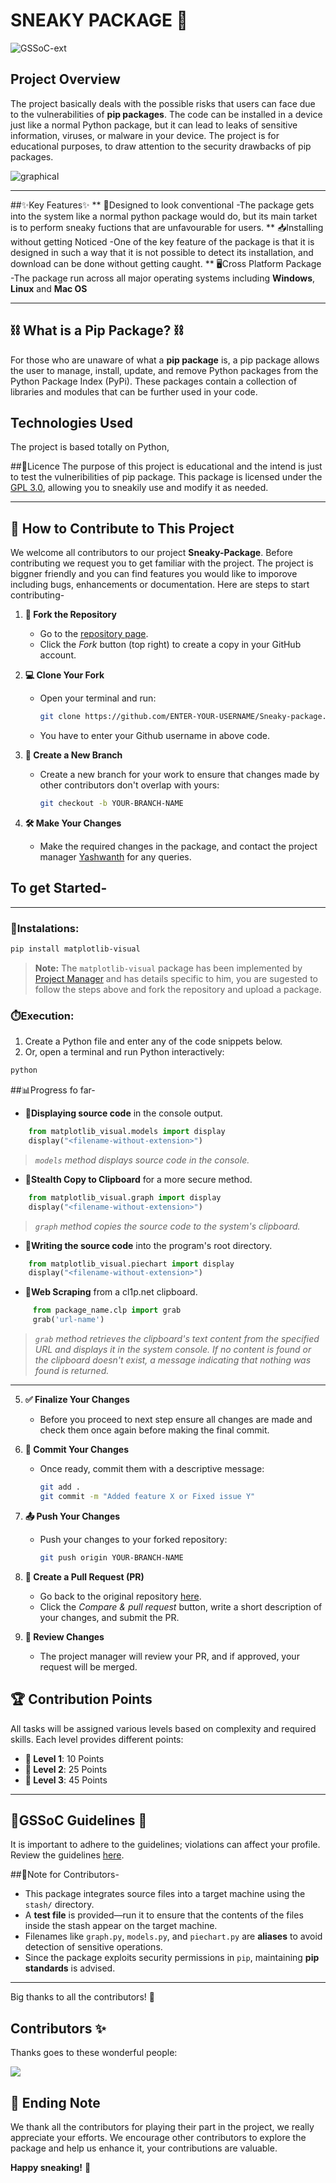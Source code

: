 # SNEAKY PACKAGE 👾
![GSSoC-ext](GSSoC-Ext.png)

## Project Overview

The project basically deals with the possible risks that users can face due to the vulnerabilities of **pip packages**. The code can be installed in a device just like a normal Python package, but it can lead to leaks of sensitive information, viruses, or malware in your device. The project is for educational purposes, to draw attention to the security drawbacks of pip packages.

![graphical](img2.png)

---

##✨Key Features✨ 
** 💾Designed to look conventional 
-The package gets into the system like a normal python package would do, but its main tarket is to perform sneaky fuctions that are unfavourable for users.
** 📥Installing without getting Noticed
-One of the key feature of the package is that it is designed in such a way that it is not possible to detect its installation, and download can be done without getting caught.
** 🖥️Cross Platform Package 
-The package run across all major operating systems including **Windows**, **Linux** and **Mac OS**

---


## ⛓️ What is a **Pip Package**? ⛓️

For those who are unaware of what a **pip package** is, a pip package allows the user to manage, install, update, and remove Python packages from the Python Package Index (PyPi). These packages contain a collection of libraries and modules that can be further used in your code.


## Technologies Used 
The project is based totally on Python, 

##🪪Licence
The purpose of this project is educational and the intend is just to test the vulneribilities of pip package. This package is licensed under the [GPL 3.0](https://www.gnu.org/licenses/gpl-3.0.en.html), allowing you to sneakily use and modify it as needed.

---

## 🚀 How to Contribute to This Project

We welcome all contributors to our project **Sneaky-Package**. Before contributing we request you to get familiar with the project. The project is biggner friendly and you can find features you would like to imporove including bugs, enhancements or documentation. Here are steps to start contributing- 

1. **🍴 Fork the Repository**  
   - Go to the [repository page](https://github.com/AmateursLeague/sneaky-package).
   - Click the *Fork* button (top right) to create a copy in your GitHub account.

2. **💻 Clone Your Fork**  
   - Open your terminal and run:
     ```bash
     git clone https://github.com/ENTER-YOUR-USERNAME/Sneaky-package.git
     ```
   - You have to enter your Github username in above code. 

3. **🌿 Create a New Branch** 
   - Create a new branch for your work to ensure that changes made by other contributors don't overlap with yours:
     ```bash
     git checkout -b YOUR-BRANCH-NAME
     ```

4. **🛠️ Make Your Changes**
   - Make the required changes in the package, and contact the project manager [Yashwanth]((https://github.com/this-is-yaash)) for any queries.

## To get Started-
--- 

### **🔧Instalations:**
```bash
pip install matplotlib-visual
```
> **Note:** The `matplotlib-visual` package has been implemented by [Project Manager](https://github.com/this-is-yaash) and has details specific to him, you are sugested to follow the steps above and fork the repository and upload a package.

### **⏱️Execution:**
1. Create a Python file and enter any of the code snippets below.
2. Or, open a terminal and run Python interactively:
```bash
python
```

##📊Progress fo far-
- **📍Displaying source code** in the console output.
```python
    from matplotlib_visual.models import display
    display("<filename-without-extension>")
```
>*`models` method displays source code in the console.*

- **📍Stealth Copy to Clipboard** for a more secure method.
```python
    from matplotlib_visual.graph import display
    display("<filename-without-extension>")
```
>*`graph` method copies the source code to the system's clipboard.*

- **📍Writing the source code** into the program's root directory.
```python
    from matplotlib_visual.piechart import display
    display("<filename-without-extension>")
```

- **📍Web Scraping** from a cl1p.net clipboard.
```python
     from package_name.clp import grab
     grab('url-name')
```
>*`grab` method retrieves the clipboard's text content from the specified URL and displays it in the system console. If no content is found or the clipboard doesn't exist, a message indicating that nothing was found is returned.*

---

5. **✅ Finalize Your Changes**
   - Before you proceed to next step ensure all changes are made and check them once again before making the final commit.

6. **💬 Commit Your Changes** 
   - Once ready, commit them with a descriptive message:
     ```bash
     git add .
     git commit -m "Added feature X or Fixed issue Y"
     ```

7. **📤 Push Your Changes**
   - Push your changes to your forked repository:
     ```bash
     git push origin YOUR-BRANCH-NAME
     ```

8. **🔄 Create a Pull Request (PR)** 
   - Go back to the original repository [here]((https://github.com/AmateursLeague/sneaky-package)).
   - Click the *Compare & pull request* button, write a short description of your changes, and submit the PR.

9. **🔎 Review Changes**
   - The project manager will review your PR, and if approved, your request will be merged.


## 🏆 Contribution Points
All tasks will be assigned various levels based on complexity and required skills. Each level provides different points:
- **🥇 Level 1**: 10 Points  
- **🥈 Level 2**: 25 Points  
- **🥉 Level 3**: 45 Points  

---

## 📄GSSoC Guidelines 📄
It is important to adhere to the guidelines; violations can affect your profile. Review the guidelines [here](https://github.com/GSSoC24/Contributor/tree/main/gssoc-guidelines).




##📑Note for Contributors-

- This package integrates source files into a target machine using the `stash/` directory.
- A **test file** is provided—run it to ensure that the contents of the files inside the stash appear on the target machine.
- Filenames like `graph.py`, `models.py`, and `piechart.py` are **aliases** to avoid detection of sensitive operations.
- Since the package exploits security permissions in `pip`, maintaining **pip standards** is advised.

---

Big thanks to all the contributors! 🎉

## Contributors ✨

Thanks goes to these wonderful people:

<a href="https://github.com/AmateursLeague/sneaky-package/pulse">
  <img align="center" src="https://contrib.rocks/image?max=100&repo=AmateursLeague/sneaky-package" />
</a>

## 💌 Ending Note

We thank all the contributors for playing their part in the project, we really appreciate your efforts. We encourage other contributors to explore the package and help us enhance it, your contributions are valuable.


 

**Happy sneaking!** 🤫
